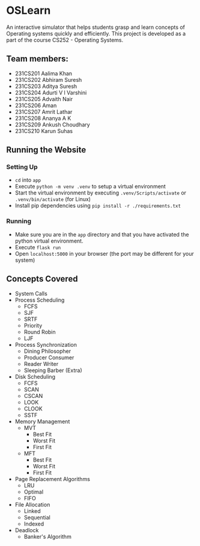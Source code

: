 # OSLearn
An interactive simulator that helps students grasp and learn concepts of Operating systems quickly and efficiently.
This project is developed as a part of the course CS252 - Operating Systems.
## Team members:
- 231CS201 Aalima Khan
- 231CS202 Abhiram Suresh
- 231CS203 Aditya Suresh
- 231CS204 Adurti V l Varshini
- 231CS205 Advaith Nair
- 231CS206 Aman
- 231CS207 Amrit Lathar
- 231CS208 Ananya A K
- 231CS209 Ankush Choudhary
- 231CS210 Karun Suhas

## Running the Website
### Setting Up
- `cd` into `app`
- Execute `python -m venv .venv` to setup a virtual environment
- Start the virtual environment by executing `.venv/Scripts/activate` or `.venv/bin/activate` (for Linux) 
- Install pip dependencies using `pip install -r ./requirements.txt`
### Running
- Make sure you are in the `app` directory and that you have activated the python virtual environment.
- Execute `flask run`
- Open `localhost:5000` in your browser (the port may be different for your system)

## Concepts Covered
- System Calls
- Process Scheduling
    - FCFS
    - SJF
    - SRTF
    - Priority
    - Round Robin
    - LJF
- Process Synchronization
    - Dining Philosopher
    - Producer Consumer
    - Reader Writer
    - Sleeping Barber (Extra)
- Disk Scheduling
    - FCFS
    - SCAN
    - CSCAN
    - LOOK
    - CLOOK
    - SSTF
- Memory Management
    - MVT
        - Best Fit
        - Worst Fit
        - First Fit
    - MFT
        - Best Fit
        - Worst Fit
        - First Fit
- Page Replacement Algorithms
    - LRU
    - Optimal
    - FIFO
- File Allocation
    - Linked
    - Sequential
    - Indexed
- Deadlock
    - Banker's Algorithm
